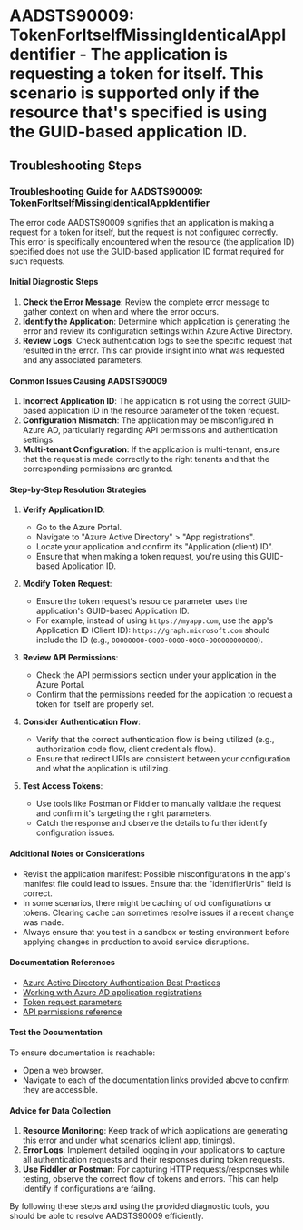# AADSTS90009: TokenForItselfMissingIdenticalAppIdentifier - The application is requesting a token for itself. This scenario is supported only if the resource that's specified is using the GUID-based application ID.


## Troubleshooting Steps
### Troubleshooting Guide for AADSTS90009: TokenForItselfMissingIdenticalAppIdentifier

The error code AADSTS90009 signifies that an application is making a request for a token for itself, but the request is not configured correctly. This error is specifically encountered when the resource (the application ID) specified does not use the GUID-based application ID format required for such requests.

#### Initial Diagnostic Steps
1. **Check the Error Message**: Review the complete error message to gather context on when and where the error occurs.
2. **Identify the Application**: Determine which application is generating the error and review its configuration settings within Azure Active Directory.
3. **Review Logs**: Check authentication logs to see the specific request that resulted in the error. This can provide insight into what was requested and any associated parameters.

#### Common Issues Causing AADSTS90009
1. **Incorrect Application ID**: The application is not using the correct GUID-based application ID in the resource parameter of the token request.
2. **Configuration Mismatch**: The application may be misconfigured in Azure AD, particularly regarding API permissions and authentication settings.
3. **Multi-tenant Configuration**: If the application is multi-tenant, ensure that the request is made correctly to the right tenants and that the corresponding permissions are granted.

#### Step-by-Step Resolution Strategies
1. **Verify Application ID**:
   - Go to the Azure Portal.
   - Navigate to "Azure Active Directory" > "App registrations".
   - Locate your application and confirm its "Application (client) ID".
   - Ensure that when making a token request, you're using this GUID-based Application ID.

2. **Modify Token Request**:
   - Ensure the token request's resource parameter uses the application's GUID-based Application ID.
   - For example, instead of using `https://myapp.com`, use the app's Application ID (Client ID): `https://graph.microsoft.com` should include the ID (e.g., `00000000-0000-0000-0000-000000000000`).

3. **Review API Permissions**:
   - Check the API permissions section under your application in the Azure Portal.
   - Confirm that the permissions needed for the application to request a token for itself are properly set.

4. **Consider Authentication Flow**:
   - Verify that the correct authentication flow is being utilized (e.g., authorization code flow, client credentials flow).
   - Ensure that redirect URIs are consistent between your configuration and what the application is utilizing.

5. **Test Access Tokens**:
   - Use tools like Postman or Fiddler to manually validate the request and confirm it's targeting the right parameters.
   - Catch the response and observe the details to further identify configuration issues.

#### Additional Notes or Considerations
- Revisit the application manifest: Possible misconfigurations in the app's manifest file could lead to issues. Ensure that the "identifierUris" field is correct.
- In some scenarios, there might be caching of old configurations or tokens. Clearing cache can sometimes resolve issues if a recent change was made.
- Always ensure that you test in a sandbox or testing environment before applying changes in production to avoid service disruptions.

#### Documentation References
- [Azure Active Directory Authentication Best Practices](https://docs.microsoft.com/en-us/azure/active-directory/develop/authentication-scenarios)
- [Working with Azure AD application registrations](https://docs.microsoft.com/en-us/azure/active-directory/develop/quickstart-register-app)
- [Token request parameters](https://docs.microsoft.com/en-us/azure/active-directory/develop/v2-oauth2-auth-code-flow)
- [API permissions reference](https://docs.microsoft.com/en-us/azure/active-directory/develop/v2-permissions-and-consent)

#### Test the Documentation
To ensure documentation is reachable:
- Open a web browser.
- Navigate to each of the documentation links provided above to confirm they are accessible.

#### Advice for Data Collection
1. **Resource Monitoring**: Keep track of which applications are generating this error and under what scenarios (client app, timings).
2. **Error Logs**: Implement detailed logging in your applications to capture all authentication requests and their responses during token requests.
3. **Use Fiddler or Postman**: For capturing HTTP requests/responses while testing, observe the correct flow of tokens and errors. This can help identify if configurations are failing.

By following these steps and using the provided diagnostic tools, you should be able to resolve AADSTS90009 efficiently.